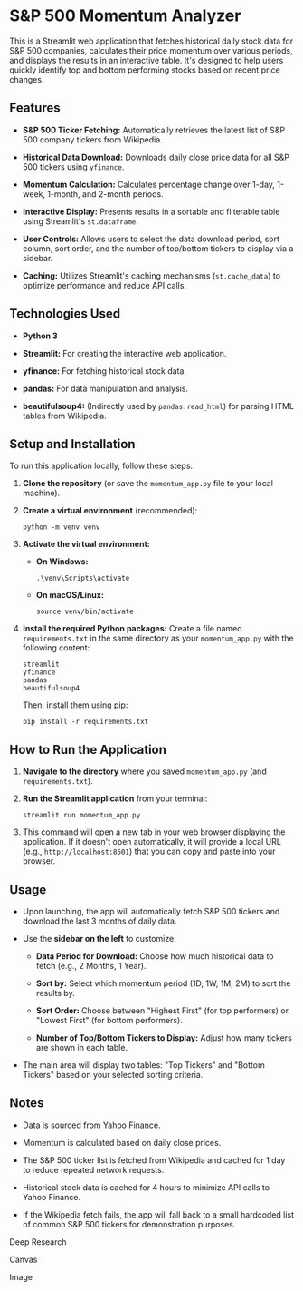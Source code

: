 # S&P 500 Momentum Analyzer

This is a Streamlit web application that fetches historical daily stock data for S&P 500 companies, calculates their price momentum over various periods, and displays the results in an interactive table. It's designed to help users quickly identify top and bottom performing stocks based on recent price changes.

## Features

* **S&P 500 Ticker Fetching:** Automatically retrieves the latest list of S&P 500 company tickers from Wikipedia.

* **Historical Data Download:** Downloads daily close price data for all S&P 500 tickers using `yfinance`.

* **Momentum Calculation:** Calculates percentage change over 1-day, 1-week, 1-month, and 2-month periods.

* **Interactive Display:** Presents results in a sortable and filterable table using Streamlit's `st.dataframe`.

* **User Controls:** Allows users to select the data download period, sort column, sort order, and the number of top/bottom tickers to display via a sidebar.

* **Caching:** Utilizes Streamlit's caching mechanisms (`st.cache_data`) to optimize performance and reduce API calls.

## Technologies Used

* **Python 3**

* **Streamlit:** For creating the interactive web application.

* **yfinance:** For fetching historical stock data.

* **pandas:** For data manipulation and analysis.

* **beautifulsoup4:** (Indirectly used by `pandas.read_html`) for parsing HTML tables from Wikipedia.

## Setup and Installation

To run this application locally, follow these steps:

1.  **Clone the repository** (or save the `momentum_app.py` file to your local machine).

2.  **Create a virtual environment** (recommended):

    ```
    python -m venv venv

    ```

3.  **Activate the virtual environment:**

    * **On Windows:**

        ```
        .\venv\Scripts\activate

        ```

    * **On macOS/Linux:**

        ```
        source venv/bin/activate

        ```

4.  **Install the required Python packages:**
    Create a file named `requirements.txt` in the same directory as your `momentum_app.py` with the following content:

    ```
    streamlit
    yfinance
    pandas
    beautifulsoup4

    ```

    Then, install them using pip:

    ```
    pip install -r requirements.txt

    ```

## How to Run the Application

1.  **Navigate to the directory** where you saved `momentum_app.py` (and `requirements.txt`).

2.  **Run the Streamlit application** from your terminal:

    ```
    streamlit run momentum_app.py

    ```

3.  This command will open a new tab in your web browser displaying the application. If it doesn't open automatically, it will provide a local URL (e.g., `http://localhost:8501`) that you can copy and paste into your browser.

## Usage

* Upon launching, the app will automatically fetch S&P 500 tickers and download the last 3 months of daily data.

* Use the **sidebar on the left** to customize:

    * **Data Period for Download:** Choose how much historical data to fetch (e.g., 2 Months, 1 Year).

    * **Sort by:** Select which momentum period (1D, 1W, 1M, 2M) to sort the results by.

    * **Sort Order:** Choose between "Highest First" (for top performers) or "Lowest First" (for bottom performers).

    * **Number of Top/Bottom Tickers to Display:** Adjust how many tickers are shown in each table.

* The main area will display two tables: "Top Tickers" and "Bottom Tickers" based on your selected sorting criteria.

## Notes

* Data is sourced from Yahoo Finance.

* Momentum is calculated based on daily close prices.

* The S&P 500 ticker list is fetched from Wikipedia and cached for 1 day to reduce repeated network requests.

* Historical stock data is cached for 4 hours to minimize API calls to Yahoo Finance.

* If the Wikipedia fetch fails, the app will fall back to a small hardcoded list of common S&P 500 tickers for demonstration purposes.











Deep Research

Canvas

Image

